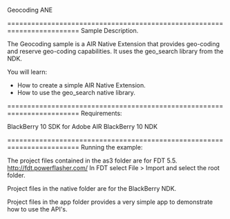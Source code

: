 Geocoding ANE

========================================================================
Sample Description.

The Geocoding sample is a AIR Native Extension that provides geo-coding and reserve geo-coding capabilities.
It uses the geo_search library from the NDK.

You will learn:
 - How to create a simple AIR Native Extension.
 - How to use the geo_search native library.

========================================================================
Requirements:

BlackBerry 10 SDK for Adobe AIR
BlackBerry 10 NDK

========================================================================
Running the example:

The project files contained in the as3 folder are for FDT 5.5. http://fdt.powerflasher.com/
In FDT select File > Import and select the root folder.

Project files in the native folder are for the BlackBerry NDK.

Project files in the app folder provides a very simple app to demonstrate how to use the API's.
